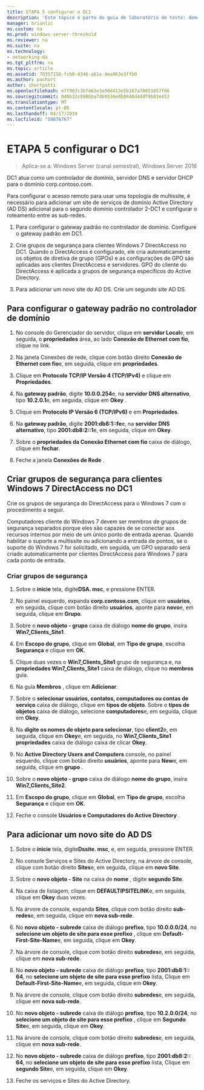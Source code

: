```yaml
---
title: ETAPA 5 configurar o DC1
description: 'Este tópico é parte do guia de laboratório de teste: demonstrar uma implantação de multissite de DirectAccess para Windows Server 2016'
manager: brianlic
ms.custom: na
ms.prod: windows-server-threshold
ms.reviewer: na
ms.suite: na
ms.technology:
- networking-da
ms.tgt_pltfrm: na
ms.topic: article
ms.assetid: 70357156-fcb0-4346-a61e-4ea963e3ffb0
ms.author: pashort
author: shortpatti
ms.openlocfilehash: e7f907c3bf463e3a90d413e5b167a70051057f06
ms.sourcegitcommit: 0d0b32c8986ba7db9536e0b8648d4ddf9b03e452
ms.translationtype: MT
ms.contentlocale: pt-BR
ms.lasthandoff: 04/17/2019
ms.locfileid: "59876767"
---
```

# <a name="step-5-configure-dc1"></a>ETAPA 5 configurar o DC1

>Aplica-se a: Windows Server (canal semestral), Windows Server 2016

DC1 atua como um controlador de domínio, servidor DNS e servidor DHCP para o domínio corp.contoso.com.  
  
Para configurar o acesso remoto para usar uma topologia de multissite, é necessário para adicionar um site de serviços de domínio Active Directory (AD DS) adicional para o segundo domínio controlador 2-DC1 e configurar o roteamento entre as sub-redes.  
  
1. Para configurar o gateway padrão no controlador de domínio. Configure o gateway padrão em DC1.  
  
2. Crie grupos de segurança para clientes Windows 7 DirectAccess no DC1. Quando o DirectAccess é configurado, ele cria automaticamente os objetos de diretiva de grupo (GPOs) e as configurações de GPO são aplicadas aos clientes DirectAccess e servidores. GPO do cliente do DirectAccess é aplicada a grupos de segurança específicos do Active Directory.  
  
3. Para adicionar um novo site do AD DS. Crie um segundo site AD DS.  
  
## <a name="to-configure-the-default-gateway-on-the-domain-controller"></a>Para configurar o gateway padrão no controlador de domínio  
  
1.  No console do Gerenciador do servidor, clique em **servidor Local**e, em seguida, o **propriedades** área, ao lado **Conexão de Ethernet com fio**, clique no link.  
  
2.  Na janela Conexões de rede, clique com botão direito **Conexão de Ethernet com fio**e, em seguida, clique em **propriedades**.  
  
3.  Clique em **Protocolo TCP/IP Versão 4 (TCP/IPv4)** e clique em **Propriedades**.  
  
4.  Na **gateway padrão**, digite **10.0.0.254**e, na **servidor DNS alternativo**, tipo **10.2.0.1**e, em seguida, clique em **Okey** .  
  
5.  Clique em **Protocolo IP Versão 6 (TCP/IPv6)** e em **Propriedades**.  
  
6.  Na **gateway padrão**, digite **2001:db8:1::fe**e, na **servidor DNS alternativo**, tipo **2001:db8:2::1**e, em seguida, clique em **Okey**.  
  
7.  Sobre o **propriedades da Conexão Ethernet com fio** caixa de diálogo, clique em **fechar**.  
  
8.  Feche a janela **Conexões de Rede** .  
  
## <a name="create-security-groups-for-windows-7-directaccess-clients-on-dc1"></a>Criar grupos de segurança para clientes Windows 7 DirectAccess no DC1  
Crie os grupos de segurança do DirectAccess para o Windows 7 com o procedimento a seguir.  
  
 Computadores cliente do Windows 7 devem ser membros de grupos de segurança separados porque eles são capazes de se conectar aos recursos internos por meio de um único ponto de entrada apenas. Quando habilitar o suporte a multissite ou adicionando a entrada de pontos, se o suporte do Windows 7 for solicitado, em seguida, um GPO separado será criado automaticamente por clientes DirectAccess para Windows 7 para cada ponto de entrada.  
  
### <a name="create-security-groups"></a>Criar grupos de segurança  
  
1.  Sobre o **inicie** tela, digite**DSA. msc**, e pressione ENTER.  
  
2.  No painel esquerdo, expanda **corp.contoso.com**, clique em **usuários**, em seguida, clique com botão direito **usuários**, aponte para **novo**e, em seguida, clique em **Grupo**.  
  
3.  Sobre o **novo objeto - grupo** caixa de diálogo **nome do grupo**, insira **Win7_Clients_Site1**.  
  
4.  Em **Escopo do grupo**, clique em **Global**, em **Tipo de grupo**, escolha **Segurança** e clique em **OK**.  
  
5.  Clique duas vezes o **Win7_Clients_Site1** grupo de segurança e, na **propriedades Win7_Clients_Site1** caixa de diálogo, clique no **membros** guia.  
  
6.  Na guia **Membros** , clique em **Adicionar**.  
  
7.  Sobre o **selecionar usuários, contatos, computadores ou contas de serviço** caixa de diálogo, clique em **tipos de objeto**. Sobre o **tipos de objetos** caixa de diálogo, selecione **computadores**e, em seguida, clique em **Okey**.  
  
8.  Na **digite os nomes de objeto para selecionar**, tipo **client2**e, em seguida, clique em **Okey**e, em seguida, no **Win7_Clients_Site1 propriedades** caixa de diálogo caixa de clicar **Okey**.  
  
9. No **Active Directory Users and Computers** console, no painel esquerdo, clique com botão direito **usuários**, aponte para **New**e, em seguida, clique em **grupo** .  
  
10. Sobre o **novo objeto - grupo** caixa de diálogo **nome do grupo**, insira **Win7_Clients_Site2**.  
  
11. Em **Escopo do grupo**, clique em **Global**, em **Tipo de grupo**, escolha **Segurança** e clique em **OK**.  
  
12. Feche o console **Usuários e Computadores do Active Directory** .  
  
## <a name="to-add-a-new-ad-ds-site"></a>Para adicionar um novo site do AD DS  
  
1.  Sobre o **inicie** tela, digite**Dssite. msc**, e, em seguida, pressione ENTER.  
  
2.  No console Serviços e Sites do Active Directory, na árvore de console, clique com botão direito **Sites**e, em seguida, clique em **novo Site**.  
  
3.  Sobre o **novo objeto - Site** na caixa de **nome** , digite **segundo Site**.  
  
4.  Na caixa de listagem, clique em **DEFAULTIPSITELINK**e, em seguida, clique em **Okey** duas vezes.  
  
5.  Na árvore de console, expanda **Sites**, clique com botão direito **sub-redes**e, em seguida, clique em **nova sub-rede**.  
  
6.  No **novo objeto - subrede** caixa de diálogo **prefixo**, tipo **10.0.0.0/24**, no **selecione um objeto de site para esse prefixo** , clique em **Default-First-Site-Name**e, em seguida, clique em **Okey**.  
  
7.  Na árvore de console, clique com botão direito **subredes**e, em seguida, clique em **nova sub-rede**.  
  
8.  No **novo objeto - subrede** caixa de diálogo **prefixo**, tipo **2001:db8:1:: 64**, no **selecione um objeto de site para esse prefixo** lista, Clique em **Default-First-Site-Name**e, em seguida, clique em **Okey**.  
  
9. Na árvore de console, clique com botão direito **subredes**e, em seguida, clique em **nova sub-rede**.  
  
10. No **novo objeto - subrede** caixa de diálogo **prefixo**, tipo **10.2.0.0/24**, no **selecione um objeto de site para esse prefixo** , clique em **Segundo Site**e, em seguida, clique em **Okey**.  
  
11. Na árvore de console, clique com botão direito **subredes**e, em seguida, clique em **nova sub-rede**.  
  
12. No **novo objeto - subrede** caixa de diálogo **prefixo**, tipo **2001:db8:2:: 64**, no **selecione um objeto de site para esse prefixo** lista, Clique em **segundo Site**e, em seguida, clique em **Okey**.  
  
13. Feche os serviços e Sites do Active Directory.  
  


